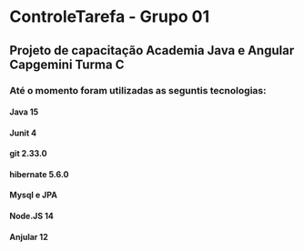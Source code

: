 # ControleTarefa - Grupo 01

## Projeto de capacitação Academia Java e Angular Capgemini Turma C

### Até o momento foram utilizadas as seguntis tecnologias:

#### Java 15
#### Junit 4
#### git 2.33.0
#### hibernate 5.6.0
#### Mysql e JPA
#### Node.JS 14
#### Anjular 12
